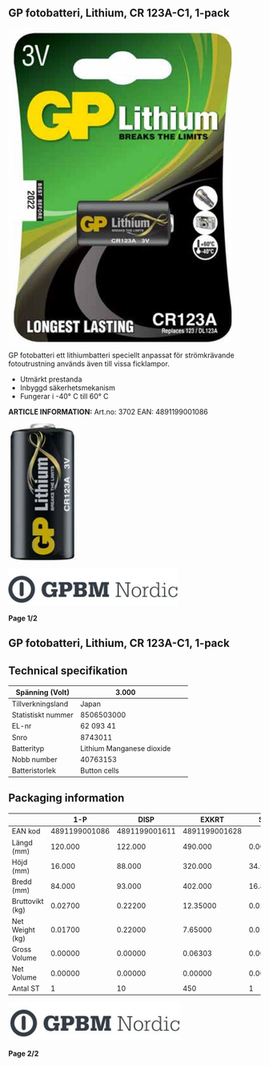 ## GP fotobatteri, Lithium, CR 123A-C1, 1-pack

![](_page_0_Picture_3.jpeg)

GP fotobatteri ett lithiumbatteri speciellt anpassat för strömkrävande fotoutrustning används även till vissa ficklampor.

- Utmärkt prestanda
- Inbyggd säkerhetsmekanism
- Fungerar i -40° C till 60° C

**ARTICLE INFORMATION:** Art.no: 3702 EAN: 4891199001086

![](_page_0_Picture_9.jpeg)

![](_page_0_Picture_11.jpeg)

**Page 1/2**

## GP fotobatteri, Lithium, CR 123A-C1, 1-pack

## **Technical specifikation**

| Spänning (Volt)    | 3.000                     |  |  |
|--------------------|---------------------------|--|--|
| Tillverkningsland  | Japan                     |  |  |
| Statistiskt nummer | 8506503000                |  |  |
| EL-nr              | 62 093 41                 |  |  |
| Snro               | 8743011                   |  |  |
| Batterityp         | Lithium Manganese dioxide |  |  |
| Nobb number        | 40763153                  |  |  |
| Batteristorlek     | Button cells              |  |  |

## **Packaging information**

|                 | 1-P           | DISP          | EXKRT         | ST      |
|-----------------|---------------|---------------|---------------|---------|
| EAN kod         | 4891199001086 | 4891199001611 | 4891199001628 |         |
| Längd (mm)      | 120.000       | 122.000       | 490.000       | 0.000   |
| Höjd (mm)       | 16.000        | 88.000        | 320.000       | 34.500  |
| Bredd (mm)      | 84.000        | 93.000        | 402.000       | 16.800  |
| Bruttovikt (kg) | 0.02700       | 0.22200       | 12.35000      | 0.02700 |
| Net Weight (kg) | 0.01700       | 0.22000       | 7.65000       | 0.01700 |
| Gross Volume    | 0.00000       | 0.00000       | 0.06303       | 0.00014 |
| Net Volume      | 0.00000       | 0.00000       | 0.00000       | 0.00000 |
| Antal ST        | 1             | 10            | 450           | 1       |

![](_page_1_Picture_7.jpeg)

**Page 2/2**